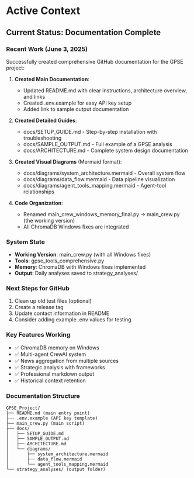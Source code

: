 # Active Context

## Current Status: Documentation Complete

### Recent Work (June 3, 2025)
Successfully created comprehensive GitHub documentation for the GPSE project:

1. **Created Main Documentation**:
   - Updated README.md with clear instructions, architecture overview, and links
   - Created .env.example for easy API key setup
   - Added link to sample output documentation

2. **Created Detailed Guides**:
   - docs/SETUP_GUIDE.md - Step-by-step installation with troubleshooting
   - docs/SAMPLE_OUTPUT.md - Full example of a GPSE analysis
   - docs/ARCHITECTURE.md - Complete system design documentation

3. **Created Visual Diagrams** (Mermaid format):
   - docs/diagrams/system_architecture.mermaid - Overall system flow
   - docs/diagrams/data_flow.mermaid - Data pipeline visualization
   - docs/diagrams/agent_tools_mapping.mermaid - Agent-tool relationships

4. **Code Organization**:
   - Renamed main_crew_windows_memory_final.py → main_crew.py (the working version)
   - All ChromaDB Windows fixes are integrated

### System State
- **Working Version**: main_crew.py (with all Windows fixes)
- **Tools**: gpse_tools_comprehensive.py
- **Memory**: ChromaDB with Windows fixes implemented
- **Output**: Daily analyses saved to strategy_analyses/

### Next Steps for GitHub
1. Clean up old test files (optional)
2. Create a release tag
3. Update contact information in README
4. Consider adding example .env values for testing

### Key Features Working
- ✅ ChromaDB memory on Windows
- ✅ Multi-agent CrewAI system
- ✅ News aggregation from multiple sources
- ✅ Strategic analysis with frameworks
- ✅ Professional markdown output
- ✅ Historical context retention

### Documentation Structure
```
GPSE_Project/
├── README.md (main entry point)
├── .env.example (API key template)
├── main_crew.py (main script)
├── docs/
│   ├── SETUP_GUIDE.md
│   ├── SAMPLE_OUTPUT.md
│   ├── ARCHITECTURE.md
│   └── diagrams/
│       ├── system_architecture.mermaid
│       ├── data_flow.mermaid
│       └── agent_tools_mapping.mermaid
└── strategy_analyses/ (output folder)
